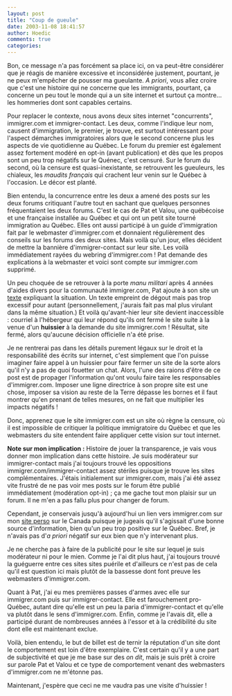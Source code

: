 ```yaml
---
layout: post
title: "Coup de gueule"
date: 2003-11-08 18:41:57
author: Hoedic
comments: true
categories: 
---
```



Bon, ce message n'a pas forcément sa place ici, on va peut-être considérer que je réagis de manière excessive et inconsidérée justement, pourtant, je ne peux m'empêcher de pousser ma gueulante. *A priori*, vous allez croire que c'est une histoire qui ne concerne que les immigrants, pourtant, ça concerne un peu tout le monde qui a un site internet et surtout ça montre... les hommeries dont sont capables certains.

Pour replacer le contexte, nous avons deux sites internet "concurrents", immigrer.com et immigrer-contact. Les deux, comme l'indique leur nom, causent d'immigration, le premier, je trouve, est surtout intéressant pour l'aspect démarches immigratoires alors que le second concerne plus les aspects de vie quotidienne au Québec. Le forum du premier est également assez fortement modéré en opt-in (avant publication) et dès que les propos sont un peu trop négatifs sur le Quénec, c'est censuré. Sur le forum du second, où la censure est quasi-inexistante, se retrouvent les gueuleurs, les chialeux, les *maudits français* qui crachent leur venin sur le Québec à l'occasion. Le décor est planté.

Bien entendu, la concurrence entre les deux a amené des posts sur les deux forums critiquant l'autre tout en sachant que quelques personnes fréquentaient les deux forums. C'est le cas de Pat et Valou, une québécoise et une française installée au Québec et qui ont un petit site tourné immigration au Québec. Elles ont aussi participé à un guide d'immigration fait par le webmaster d'immigrer.com et donnaient régulièrement des conseils sur les forums des deux sites. Mais voilà qu'un jour, elles décident de mettre la bannière d'immigrer-contact sur leur site. Les voilà immédiatement rayées du webring d'immigrer.com ! Pat demande des explications à la webmaster et voici sont compte sur immigrer.com supprimé.

Un peu choquée de se retrouver à la porte *manu militari* après 4 années d'aides divers pour la communauté immigrer.com, Pat ajoute à son site un <a target="_blank" href="IMG/texte-patriote.html">texte</a> expliquant la situation. Un texte empreint de dégout mais pas trop excessif pour autant (personnellement, j'aurais fait pas mal plus virulant dans la même situation.) Et voilà qu'avant-hier leur site devient inaccessible : courriel à l'hébergeur qui leur répond qu'ils ont fermé le site suite à la venue d'un **huissier** à la demande du site immigrer.com ! Résultat, site fermé, alors qu'aucune décision officielle n'a été prise.

Je ne rentrerai pas dans les détails purement légaux sur le droit et la responsabilité des écrits sur internet, c'est simplement que l'on puisse imaginer faire appel à un huissier pour faire fermer un site de la sorte alors qu'il n'y a pas de quoi fouetter un chat. Alors, l'une des raions d'être de ce post est de propager l'information qu'ont voulu faire taire les responsables d'immigrer.com. Imposer une ligne directrice à son propre site est une chose, imposer sa vision au reste de la Terre dépasse les bornes et il faut montrer qu'en prenant de telles mesures, on ne fait que multiplier les impacts négatifs !

Donc, apprenez que le site immigrer.com est un site où règne la censure, où il est impossible de critiquer la politique immigratoire du Québec et que les webmasters du site entendent faire appliquer cette vision sur tout internet.

**Note sur mon implication :** Histoire de jouer la transparence, je vais vous donner mon implication dans cette histoire. Je suis modérateur sur immigrer-contact mais j'ai toujours trouvé les oppositions immigrer.com/immigrer-contact assez stériles puisque je trouve les sites complémentaires. J'étais initialement sur immigrer.com, mais j'ai été assez vite frustré de ne pas voir mes posts sur le forum être publié immédiatement (modération opt-in) ; ça me gache tout mon plaisir sur un forum. Il ne m'en a pas fallu plus pour changer de forum.

Cependant, je conservais jusqu'à aujourd'hui un lien vers immigrer.com sur mon <a href="http://canada.ouvaton.org" title="Destination Canada">site perso</a> sur le Canada puisque je jugeais qu'il s'agissait d'une bonne source d'information, bien qu'un peu trop positive sur le Québec. Bref, je n'avais pas d'*a priori* négatif sur eux bien que n'y intervenant plus.

Je ne cherche pas à faire de la publicité pour le site sur lequel je suis modérateur ni pour le mien. Comme je l'ai dit plus haut, j'ai toujours trouvé la guéguerre entre ces sites sites puérile et d'ailleurs ce n'est pas de cela qu'il est question ici mais plutôt de la bassesse dont font preuve les webmasters d'immigrer.com.

Quant à Pat, j'ai eu mes premières passes d'armes avec elle sur immigrer.com puis sur immigrer-contact. Elle est farouchement pro-Québec, autant dire qu'elle est un peu la paria d'immigrer-contact et qu'elle va plutôt dans le sens d'immigrer.com.  Enfin, comme je l'avais dit, elle a participé durant de nombreuses années à l'essor et à la crédibilité du site dont elle est maintenant exclue.

Voilà, bien entendu, le but de billet est de ternir la réputation d'un site dont le comportement est loin d'être exemplaire. C'est certain qu'il y a une part de subjectivité et que je me base sur des *on dit*, mais je suis prêt à croire sur parole Pat et Valou et ce type de comportement venant des webmasters d'immigrer.com ne m'étonne pas.

Maintenant, j'espère que ceci ne me vaudra pas une visite d'huissier !